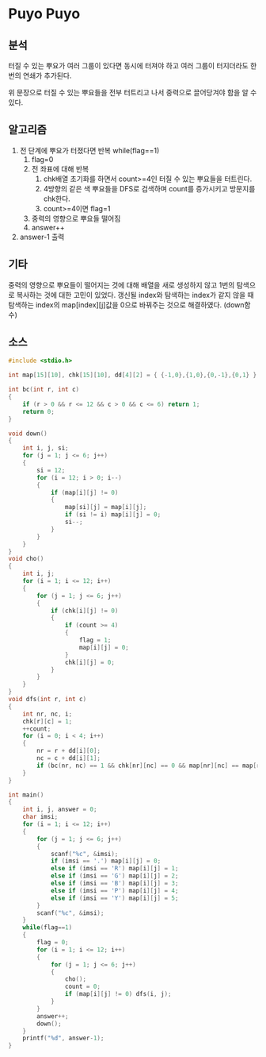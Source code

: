 # Puyo Puyo

## 분석

터질 수 있는 뿌요가 여러 그룹이 있다면 동시에 터져야 하고 여러 그룹이 터지더라도 한번의 연쇄가 추가된다.

위 문장으로 터질 수 있는 뿌요들을 전부 터트리고 나서 중력으로 끌어당겨야 함을 알 수 있다.

## 알고리즘

1. 전 단계에 뿌요가 터졌다면 반복 while(flag==1)
   1. flag=0
   2. 전 좌표에 대해 반복
      1. chk배열 초기화를 하면서 count\>=4인 터질 수 있는 뿌요들을 터트린다.
      2. 4방향의 같은 색 뿌요들을 DFS로 검색하며 count를 증가시키고 방문지를 chk한다.
      3. count\>=4이면 flag=1
   3. 중력의 영향으로 뿌요들 떨어짐
   4. answer++
2. answer-1 출력

## 기타

중력의 영향으로 뿌요들이 떨어지는 것에 대해 배열을 새로 생성하지 않고 1번의 탐색으로 복사하는 것에 대한 고민이 있었다. 갱신될 index와 탐색하는 index가 같지 않을 때 탐색하는 index의 map\[index\]\[j\]값을 0으로 바꿔주는 것으로 해결하였다. (down함수)

## 소스

```c
#include <stdio.h>

int map[15][10], chk[15][10], dd[4][2] = { {-1,0},{1,0},{0,-1},{0,1} }, count, flag = 1;

int bc(int r, int c)
{
	if (r > 0 && r <= 12 && c > 0 && c <= 6) return 1;
	return 0;
}

void down()
{
	int i, j, si;
	for (j = 1; j <= 6; j++)
	{
		si = 12;
		for (i = 12; i > 0; i--)
		{
			if (map[i][j] != 0)
			{
				map[si][j] = map[i][j];
				if (si != i) map[i][j] = 0;
				si--;
			}
		}
	}
}
void cho()
{
	int i, j;
	for (i = 1; i <= 12; i++)
	{
		for (j = 1; j <= 6; j++)
		{
			if (chk[i][j] != 0)
			{
				if (count >= 4)
				{
					flag = 1;
					map[i][j] = 0;
				}
				chk[i][j] = 0;
			}
		}
	}
}
void dfs(int r, int c)
{
	int nr, nc, i;
	chk[r][c] = 1;
	++count;
	for (i = 0; i < 4; i++)
	{
		nr = r + dd[i][0];
		nc = c + dd[i][1];
		if (bc(nr, nc) == 1 && chk[nr][nc] == 0 && map[nr][nc] == map[r][c]) dfs(nr, nc);
	}
}

int main()
{
	int i, j, answer = 0;
	char imsi;
	for (i = 1; i <= 12; i++)
	{
		for (j = 1; j <= 6; j++)
		{
			scanf("%c", &imsi);
			if (imsi == '.') map[i][j] = 0;
			else if (imsi == 'R') map[i][j] = 1;
			else if (imsi == 'G') map[i][j] = 2;
			else if (imsi == 'B') map[i][j] = 3;
			else if (imsi == 'P') map[i][j] = 4;
			else if (imsi == 'Y') map[i][j] = 5;
		}
		scanf("%c", &imsi);
	}
	while(flag==1)
	{
		flag = 0;
		for (i = 1; i <= 12; i++)
		{
			for (j = 1; j <= 6; j++)
			{
				cho();
				count = 0;
				if (map[i][j] != 0) dfs(i, j);
			}
		}
		answer++;
		down();
	}
	printf("%d", answer-1);
}
```